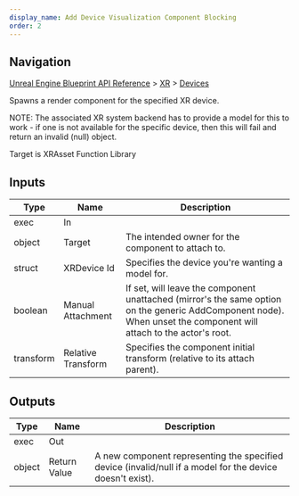 ```yaml
---
display_name: Add Device Visualization Component Blocking
order: 2
---
```

## Navigation

[Unreal Engine Blueprint API Reference](https://dev.epicgames.com/documentation/en-us/unreal-engine/BlueprintAPI) > [XR](https://dev.epicgames.com/documentation/en-us/unreal-engine/BlueprintAPI/XR) > [Devices](https://dev.epicgames.com/documentation/en-us/unreal-engine/BlueprintAPI/XR/Devices)

Spawns a render component for the specified XR device.

NOTE: The associated XR system backend has to provide a model for this to
work - if one is not available for the specific device, then this
will fail and return an invalid (null) object.

Target is XRAsset Function Library

## Inputs

| Type | Name | Description |
| --- | --- | --- |
| exec | In |  |
| object | Target | The intended owner for the component to attach to. |
| struct | XRDevice Id | Specifies the device you're wanting a model for. |
| boolean | Manual Attachment | If set, will leave the component unattached (mirror's the same option on the generic AddComponent node). When unset the component will attach to the actor's root. |
| transform | Relative Transform | Specifies the component initial transform (relative to its attach parent). |

## Outputs

| Type | Name | Description |
| --- | --- | --- |
| exec | Out |  |
| object | Return Value | A new component representing the specified device (invalid/null if a model for the device doesn't exist). |
